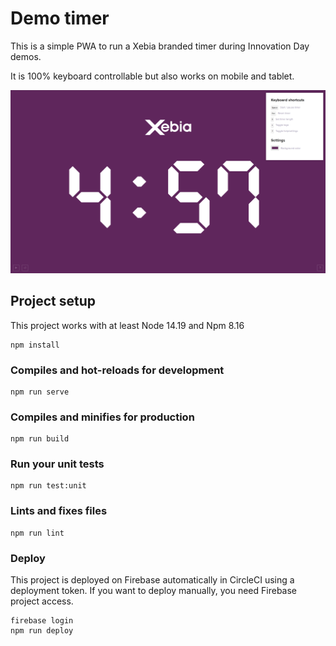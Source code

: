 # Demo timer

This is a simple PWA to run a Xebia branded timer during Innovation Day demos.

It is 100% keyboard controllable but also works on mobile and tablet.

![Screenshow of timer app](./preview.png)

## Project setup

This project works with at least Node 14.19 and Npm 8.16

```
npm install
```

### Compiles and hot-reloads for development

```
npm run serve
```

### Compiles and minifies for production

```
npm run build
```

### Run your unit tests

```
npm run test:unit
```

### Lints and fixes files

```
npm run lint
```

### Deploy

This project is deployed on Firebase automatically in CircleCI using a deployment token.
If you want to deploy manually, you need Firebase project access.

```
firebase login
npm run deploy
```
